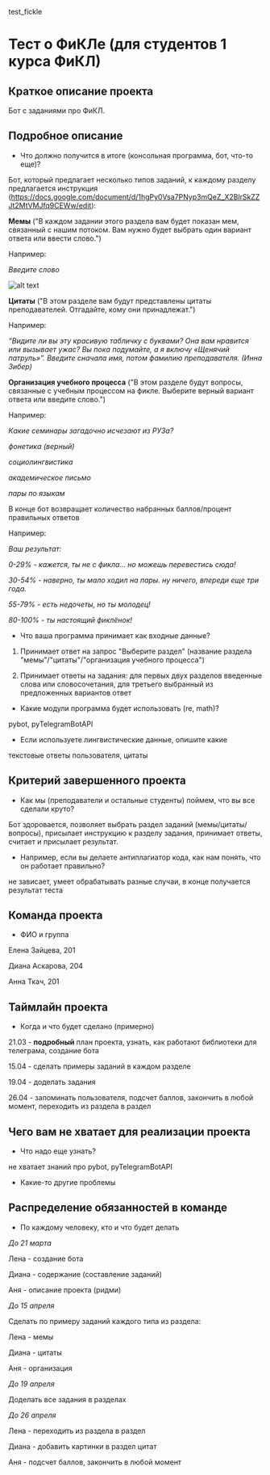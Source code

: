 test_fickle
# Тест о ФиКЛе (для студентов 1 курса ФиКЛ)

## Краткое описание проекта

Бот с заданиями про ФиКЛ.

## Подробное описание
* Что должно получится в итоге (консольная программа, бот, что-то еще)?

Бот, который предлагает несколько типов заданий, к каждому разделу предлагается инструкция (https://docs.google.com/document/d/1hgPy0Vsa7PNyp3mQeZ_X2BlrSkZZJt2MtVMJfq9CEWw/edit): 

**Мемы** ("В каждом задании этого раздела вам будет показан мем, связанный с нашим потоком. Вам нужно будет выбрать один вариант ответа или ввести слово.")

Например: 

*Введите слово*

![alt text](https://sun9-6.userapi.com/impg/AcFoF4MPLEMPs2DESBLPX1xI5RLMcor8-XjTyQ/h5epHIYDODo.jpg?size=1239x736&quality=96&sign=7d1c1a38758938b2aca21082123a43c5&type=album)

**Цитаты** ("В этом разделе вам будут представлены цитаты преподавателей. Отгадайте, кому они принадлежат.")

Например:

*“Видите ли вы эту красивую табличку с буквами? Она вам нравится или вызывает ужас? Вы пока подумайте, а я включу «Щенячий патруль»”. Введите сначала имя, потом фамилию преподавателя. (Инна Зибер)*

**Организация учебного процесса** ("В этом разделе будут вопросы, связанные с учебным процессом на фикле. Выберите верный вариант ответа или введите слово.")

Например: 

*Какие семинары загадочно исчезают из РУЗа?*

*фонетика (верный)*

*социолингвистика*

*академическое письмо*

*пары по языкам*

В конце бот возвращает количество набранных баллов/процент правильных ответов 

Например:

*Ваш результат:*

*0-29% - кажется, ты не с фикла… но можешь перевестись сюда!*

*30-54% - наверно, ты мало ходил на  пары. ну ничего, впереди еще три года.*

*55-79% - есть недочеты, но ты молодец!*

*80-100% - ты настоящий фиклёнок!*
 
* Что ваша программа принимает как входные данные?

1) Принимает ответ на запрос "Выберите раздел" (название раздела "мемы"/"цитаты"/"организация учебного процесса")

2) Принимает ответы на задания: для первых двух разделов введенные слова или словосочетания, для третьего выбранный из предложенных вариантов ответ
 
* Какие модули программа будет использовать (re, math)?

pybot, pyTelegramBotAPI

* Если используете лингвистические данные, опишите какие

текстовые ответы пользователя, цитаты

## Критерий завершенного проекта
* Как мы (преподаватели и остальные студенты) поймем, что вы все сделали круто?

Бот здоровается, позволяет выбрать раздел заданий (мемы/цитаты/вопросы), присылает инструкцию к разделу задания, принимает ответы, считает и присылает результат. 

* Например, если вы делаете антиплагиатор кода, как нам понять, что он работает правильно?

не зависает, умеет обрабатывать разные случаи, в конце получается результат теста
## Команда проекта

* ФИО и группа 

Елена Зайцева, 201 

Диана Аскарова, 204

Анна Ткач, 201 

## Таймлайн проекта
* Когда и что будет сделано (примерно)

21.03 - **подробный** план проекта, узнать, как работают библиотеки для телеграма, создание бота

15.04 - сделать примеры заданий в каждом разделе

19.04 - доделать задания

26.04 - запоминать пользователя, подсчет баллов, закончить в любой момент, переходить из раздела в раздел

## Чего вам не хватает для реализации проекта
* Что надо еще узнать?

не хватает знаний про pybot, pyTelegramBotAPI
* Какие-то другие проблемы

## Распределение обязанностей в команде
* По каждому человеку, кто и что будет делать

*До 21 марта*

Лена - создание бота

Диана - содержание (составление заданий)

Аня - описание проекта (ридми)

*До 15 апреля*

Сделать по примеру заданий каждого типа из раздела:

Лена - мемы

Диана - цитаты

Аня - организация

*До 19 апреля*

Доделать все задания в разделах

*До 26 апреля*

Лена - переходить из раздела в раздел

Диана - добавить картинки в раздел цитат

Аня - подсчет баллов, закончить в любой момент

